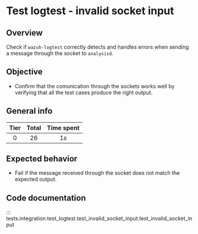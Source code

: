 # Test logtest - invalid socket input

## Overview

Check if `wazuh-logtest` correctly detects and handles errors when sending a
message through the socket to `analysisd`.

## Objective

- Confirm that the comunication through the sockets works well by verifying that
all the test cases produce the right output.

## General info

|Tier | Total | Time spent |
| :--:| :--:  | :--:       |
| 0   |    26 |    1s  |

## Expected behavior

- Fail if the message received through the socket does not match the expected output.

## Code documentation

::: tests.integration.test_logtest.test_invalid_socket_input.test_invalid_socket_input
